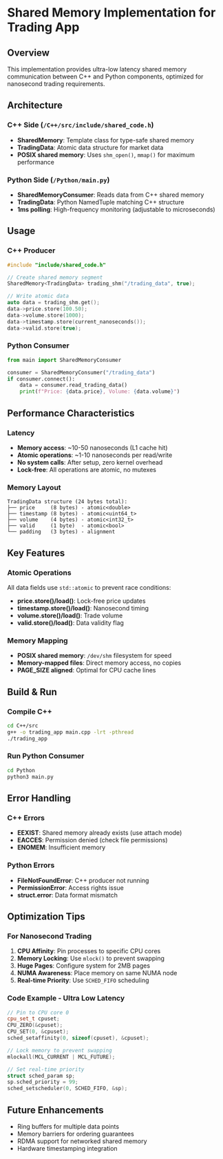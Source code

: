 # Shared Memory Implementation for Trading App

## Overview
This implementation provides ultra-low latency shared memory communication between C++ and Python components, optimized for nanosecond trading requirements.

## Architecture

### C++ Side (`/C++/src/include/shared_code.h`)
- **SharedMemory<T>**: Template class for type-safe shared memory
- **TradingData**: Atomic data structure for market data
- **POSIX shared memory**: Uses `shm_open()`, `mmap()` for maximum performance

### Python Side (`/Python/main.py`)
- **SharedMemoryConsumer**: Reads data from C++ shared memory
- **TradingData**: Python NamedTuple matching C++ structure
- **1ms polling**: High-frequency monitoring (adjustable to microseconds)

## Usage

### C++ Producer
```cpp
#include "include/shared_code.h"

// Create shared memory segment
SharedMemory<TradingData> trading_shm("/trading_data", true);

// Write atomic data
auto data = trading_shm.get();
data->price.store(100.50);
data->volume.store(1000);
data->timestamp.store(current_nanoseconds());
data->valid.store(true);
```

### Python Consumer
```python
from main import SharedMemoryConsumer

consumer = SharedMemoryConsumer("/trading_data")
if consumer.connect():
    data = consumer.read_trading_data()
    print(f"Price: {data.price}, Volume: {data.volume}")
```

## Performance Characteristics

### Latency
- **Memory access**: ~10-50 nanoseconds (L1 cache hit)
- **Atomic operations**: ~1-10 nanoseconds per read/write
- **No system calls**: After setup, zero kernel overhead
- **Lock-free**: All operations are atomic, no mutexes

### Memory Layout
```
TradingData structure (24 bytes total):
├── price     (8 bytes) - atomic<double>
├── timestamp (8 bytes) - atomic<uint64_t> 
├── volume    (4 bytes) - atomic<int32_t>
├── valid     (1 byte)  - atomic<bool>
└── padding   (3 bytes) - alignment
```

## Key Features

### Atomic Operations
All data fields use `std::atomic` to prevent race conditions:
- **price.store()/load()**: Lock-free price updates
- **timestamp.store()/load()**: Nanosecond timing
- **volume.store()/load()**: Trade volume
- **valid.store()/load()**: Data validity flag

### Memory Mapping
- **POSIX shared memory**: `/dev/shm` filesystem for speed
- **Memory-mapped files**: Direct memory access, no copies
- **PAGE_SIZE aligned**: Optimal for CPU cache lines

## Build & Run

### Compile C++
```bash
cd C++/src
g++ -o trading_app main.cpp -lrt -pthread
./trading_app
```

### Run Python Consumer
```bash
cd Python
python3 main.py
```

## Error Handling

### C++ Errors
- **EEXIST**: Shared memory already exists (use attach mode)
- **EACCES**: Permission denied (check file permissions)
- **ENOMEM**: Insufficient memory

### Python Errors
- **FileNotFoundError**: C++ producer not running
- **PermissionError**: Access rights issue
- **struct.error**: Data format mismatch

## Optimization Tips

### For Nanosecond Trading
1. **CPU Affinity**: Pin processes to specific CPU cores
2. **Memory Locking**: Use `mlock()` to prevent swapping
3. **Huge Pages**: Configure system for 2MB pages
4. **NUMA Awareness**: Place memory on same NUMA node
5. **Real-time Priority**: Use `SCHED_FIFO` scheduling

### Code Example - Ultra Low Latency
```cpp
// Pin to CPU core 0
cpu_set_t cpuset;
CPU_ZERO(&cpuset);
CPU_SET(0, &cpuset);
sched_setaffinity(0, sizeof(cpuset), &cpuset);

// Lock memory to prevent swapping
mlockall(MCL_CURRENT | MCL_FUTURE);

// Set real-time priority
struct sched_param sp;
sp.sched_priority = 99;
sched_setscheduler(0, SCHED_FIFO, &sp);
```

## Future Enhancements
- Ring buffers for multiple data points
- Memory barriers for ordering guarantees
- RDMA support for networked shared memory
- Hardware timestamping integration